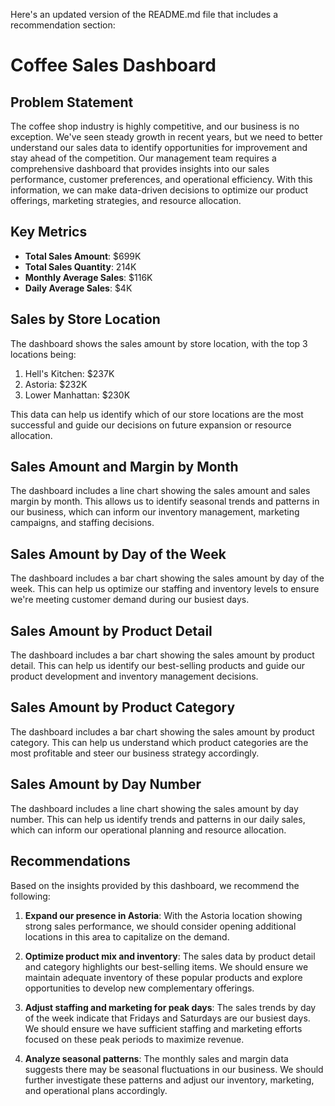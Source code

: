 Here's an updated version of the README.md file that includes a recommendation section:

# Coffee Sales Dashboard

## Problem Statement

The coffee shop industry is highly competitive, and our business is no exception. We've seen steady growth in recent years, but we need to better understand our sales data to identify opportunities for improvement and stay ahead of the competition. Our management team requires a comprehensive dashboard that provides insights into our sales performance, customer preferences, and operational efficiency. With this information, we can make data-driven decisions to optimize our product offerings, marketing strategies, and resource allocation.

## Key Metrics

- **Total Sales Amount**: $699K
- **Total Sales Quantity**: 214K
- **Monthly Average Sales**: $116K
- **Daily Average Sales**: $4K

## Sales by Store Location

The dashboard shows the sales amount by store location, with the top 3 locations being:

1. Hell's Kitchen: $237K
2. Astoria: $232K
3. Lower Manhattan: $230K

This data can help us identify which of our store locations are the most successful and guide our decisions on future expansion or resource allocation.

## Sales Amount and Margin by Month

The dashboard includes a line chart showing the sales amount and sales margin by month. This allows us to identify seasonal trends and patterns in our business, which can inform our inventory management, marketing campaigns, and staffing decisions.

## Sales Amount by Day of the Week

The dashboard includes a bar chart showing the sales amount by day of the week. This can help us optimize our staffing and inventory levels to ensure we're meeting customer demand during our busiest days.

## Sales Amount by Product Detail

The dashboard includes a bar chart showing the sales amount by product detail. This can help us identify our best-selling products and guide our product development and inventory management decisions.

## Sales Amount by Product Category

The dashboard includes a bar chart showing the sales amount by product category. This can help us understand which product categories are the most profitable and steer our business strategy accordingly.

## Sales Amount by Day Number

The dashboard includes a line chart showing the sales amount by day number. This can help us identify trends and patterns in our daily sales, which can inform our operational planning and resource allocation.

## Recommendations

Based on the insights provided by this dashboard, we recommend the following:

1. **Expand our presence in Astoria**: With the Astoria location showing strong sales performance, we should consider opening additional locations in this area to capitalize on the demand.

2. **Optimize product mix and inventory**: The sales data by product detail and category highlights our best-selling items. We should ensure we maintain adequate inventory of these popular products and explore opportunities to develop new complementary offerings.

3. **Adjust staffing and marketing for peak days**: The sales trends by day of the week indicate that Fridays and Saturdays are our busiest days. We should ensure we have sufficient staffing and marketing efforts focused on these peak periods to maximize revenue.

4. **Analyze seasonal patterns**: The monthly sales and margin data suggests there may be seasonal fluctuations in our business. We should further investigate these patterns and adjust our inventory, marketing, and operational plans accordingly.
